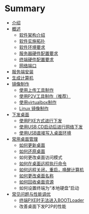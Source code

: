 # Summary

* [介绍](README.md)
* [概述](gai_nian.md)
    * [软件架构介绍](ruan_jian_jia_gou_jie_shao.md)
    * [软件实施拓扑](ruan_jian_shi_shi_tuo_pu.md)
    * [软件环境要求](ruan_jian_pei_zhi_yao_qiu.md)
    * [服务器硬件配置要求](pei_zhi_yao_qiu.md)
    * [终端硬件配置要求](zhong_duan_ying_jian_pei_zhi_yao_qiu.md)
    * [网络端口](wang_luo_duan_kou.md)
* [服务端安装](fu_wu_duan_an_zhuang.md)
* [生成计算机](生成计算机.md)
* [镜像制作](jing_xiang_zhi_zuo.md)
    * [使用上传工具制作](shi_yong_shang_chuan_gong_ju_zhi_zuo.md)
    * [使用P2V工具制作（推荐）](shi_yong_v2p_gong_ju_zhi_zuo.md)
    * [使用virtualbox制作](shi_yong_virtualbox_zhi_zuo.md)
    * [Linux 镜像制作](linux_jing_xiang_zhi_zuo.md)
* [下发桌面](下发桌面.md)
    * [使用PXE方式进行下发](使用pxe.md)
    * [使用USB,CD启动后进行网络下发](使用usb，cdrom进行网络下发.md)
    * [使用USB直接写入桌面环境](使用usb直接写入桌面环境.md)
* [常用桌面管理](chang_yong_guan_li.md)
    * [如何更新桌面](如何更新桌面.md)
    * [如何还原桌面](如何还原桌面.md)
    * 如何更改桌面访问模式
    * [如何在桌面远程执行命令](如何在桌面远程执行命令.md)
    * [如何远程关闭，重启，唤醒计算机](如何远程关闭，重启，唤醒计算机.md)
    * [如何更改桌面名称](如何更改桌面名称.md)
    * [如何回收桌面资源](如何回收桌面资源.md)
    * 如何设置终端为“本地硬盘”启动
* [常见问题与性能调优](常见问题与性能调优.md)
    * [终端PXE时无法进入BOOTLoader](终端pxe.md)
    * 改善桌面下发P2P的性能

